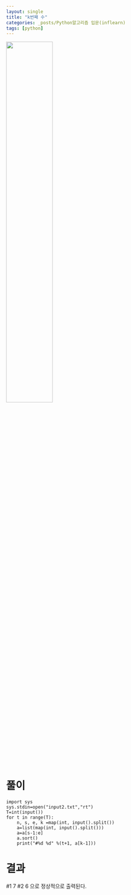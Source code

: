 ```yaml
---
layout: single
title: "k번째 수"
categories: _posts/Python알고리즘 입문(inflearn)
tags: [python]
---
```


<img src="https://user-images.githubusercontent.com/81250039/213105726-41181c39-5679-4d2b-bff4-7c9bc78b412d.png" width="50%" height="50%">


# 풀이

```
import sys
sys.stdin=open("input2.txt","rt")
T=int(input())
for t in range(T):
    n, s, e, k =map(int, input().split())
    a=list(map(int, input().split()))
    a=a[s-1:e]
    a.sort()
    print("#%d %d" %(t+1, a[k-1]))
```

# 결과
#1 7
#2 6
 으로 정상적으로 출력된다.
